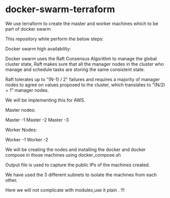 # docker-swarm-terraform
We use terraform to create the master and worker machines which to be part of docker swarm

This repository while perform the below steps:

Docker swarm high availability:

Docker swarm uses the Raft Consensus Algorithm to manage the global cluster state, Raft makes sure that all the manager nodes in the cluster who manage and schedule tasks are storing the same consistent state.

Raft tolerates up to “(N-1) / 2" failures and requires a majority of manager nodes to agree on values proposed to the cluster, which translates to “(N/2) + 1” manager nodes.

We will be implementing this for AWS.

Master nodes:

Master -1
Master -2
Master -3

Worker Nodes:

Worker -1
Worker -2

We will be creating the nodes and installing the docker and docker compose in those machines using docker_compose.sh

Output file is used to capture the public IPs of the machines created.

We have used the 3 different subnets to isolate the machines from each other.

Here we will not complicate with modules,use it plain . !!!